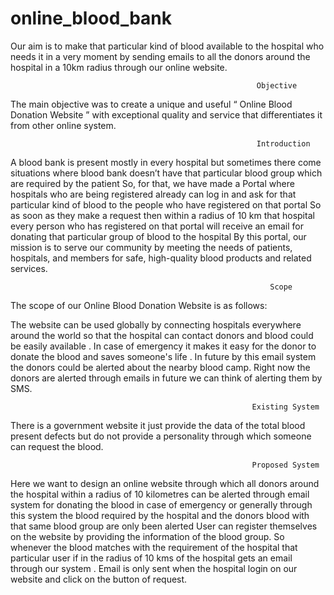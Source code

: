 # online_blood_bank
Our aim is to make that particular kind of blood  available to the hospital who needs it in a very moment by sending emails to all the donors around the hospital in a 10km radius through our online website.
 
                                                           Objective
The main objective was to create a unique and useful “ Online Blood Donation Website ” with exceptional quality and service that differentiates it from other online system.

                                                           Introduction
A blood bank is present mostly in every hospital but sometimes there come situations where blood  bank doesn’t have that particular blood group which are required by the patient So, for that, we have made a Portal where hospitals who are being registered already can log in and ask for that particular kind of blood to the people who have registered on that portal  So as soon as they make a request then within a radius of 10 km that hospital every person who has registered on that portal will receive an email for donating that particular group of blood to the hospital By this portal, our mission is to serve our community by meeting the needs of patients, hospitals, and members for safe, high-quality blood products and related services.

                                                              Scope
The scope of our Online Blood Donation Website is as follows:

The website can be used globally by connecting hospitals everywhere around the world so that the hospital can contact donors and blood could be easily available .
In case of emergency it makes it easy for the donor to donate the blood and saves someone's life .
In future by this email system the donors could be alerted about the nearby blood camp.
Right now the donors are alerted through emails in future we can think of alerting them by SMS.

                                                          Existing System
There is a government website it just provide the data of the total blood present defects but do not provide a personality through which someone can request the blood.

                                                          Proposed System
Here we want to design an online website through which all donors around the hospital within a radius of 10 kilometres can be alerted through email system for donating the blood in case of emergency or generally through this system the blood required by the hospital and the donors blood with that same blood group are only been alerted
User can register themselves on the website by providing the information of the blood group. So whenever the blood matches with the requirement of the hospital that particular user if in the radius of 10 kms of the hospital gets an email through our system . Email is only sent when the hospital login on our website and click on the button of request.
